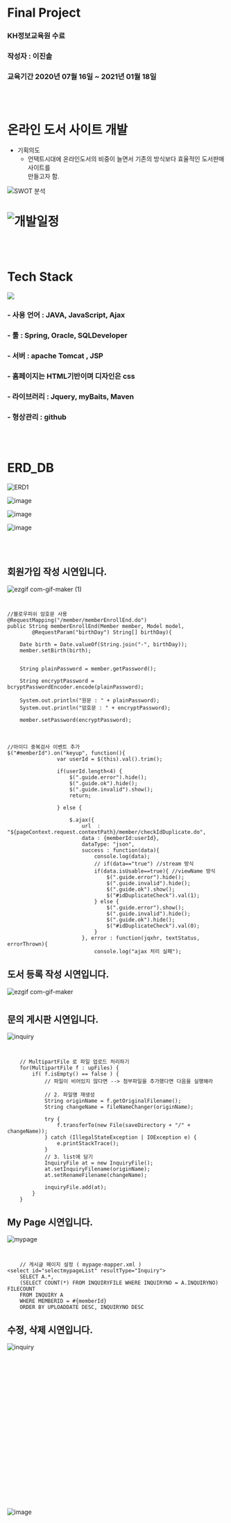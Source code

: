 # Final Project

### KH정보교육원 수료 ###
### 작성자 : 이진솔 ###
### 교육기간 2020년 07월 16일 ~ 2021년 01월 18일 ### 


</br></br>
# 온라인 도서 사이트 개발 #

  * 기획의도
    * 언택트시대에 온라인도서의 비중이 늘면서 
      기존의 방식보다 효율적인 도서판매사이트를        
      만들고자 함.
      
   ![SWOT 분석](https://github.com/qlrtyx0361/KH_FinalProject/blob/master/SWAT.PNG)



# ![개발일정](https://github.com/qlrtyx0361/KH_FinalProject/blob/master/DATE.PNG)
</br></br>

# Tech Stack #
![](https://github.com/qlrtyx0361/KH_FinalProject/blob/master/tool.PNG)
</br>
### - 사용 언어 : JAVA, JavaScript, Ajax
### - 툴 : Spring, Oracle, SQLDeveloper
### - 서버 : apache Tomcat , JSP
### - 홈페이지는 HTML기반이며 디자인은 css
### - 라이브러리 : Jquery, myBaits, Maven
### - 형상관리 : github
</br></br>

# ERD_DB #

![ERD1](https://user-images.githubusercontent.com/73675217/105877437-57f9dc00-6043-11eb-9dc8-f8331436273f.png)

![image](https://user-images.githubusercontent.com/73675217/105878696-a65baa80-6044-11eb-9ad6-fbd72b4cf7cc.png)

![image](https://user-images.githubusercontent.com/73675217/105878862-d4d98580-6044-11eb-8dd4-65642272b21b.png)

![image](https://user-images.githubusercontent.com/73675217/105878912-e4f16500-6044-11eb-9b5d-b93f705b8597.png)





</br></br>
## 회원가입 작성 시연입니다.

![ezgif com-gif-maker (1)](https://user-images.githubusercontent.com/73675217/105887250-d14afc00-604e-11eb-84aa-6526ba8428db.gif)

#



	//블로우피쉬 암호문 사용
	@RequestMapping("/member/memberEnrollEnd.do")
	public String memberEnrollEnd(Member member, Model model,
			@RequestParam("birthDay") String[] birthDay){

		Date birth = Date.valueOf(String.join("-", birthDay));
		member.setBirth(birth);
		
		
		String plainPassword = member.getPassword();

		String encryptPassword = bcryptPasswordEncoder.encode(plainPassword);

		System.out.println("원문 : " + plainPassword);
		System.out.println("암호문 : " + encryptPassword);

		member.setPassword(encryptPassword);

</br>




	//아이디 중복검사 이벤트 추가 
	$("#memberId").on("keyup", function(){
			        var userId = $(this).val().trim();
			        
			        if(userId.length<4) {
			        	$(".guide.error").hide();
			        	$(".guide.ok").hide();
			        	$(".guide.invalid").show();
			        	return;
			        	
			        } else {
			        	
				        $.ajax({
				            url  : "${pageContext.request.contextPath}/member/checkIdDuplicate.do",
				            data : {memberId:userId},
				            dataType: "json",
				            success : function(data){
				                console.log(data);
				                // if(data=="true") //stream 방식
				                if(data.isUsable==true){ //viewName 방식
				                    $(".guide.error").hide();
				                    $(".guide.invalid").hide();
				                    $(".guide.ok").show();
				                    $("#idDuplicateCheck").val(1);
				                } else {
				                    $(".guide.error").show();
				                    $(".guide.invalid").hide();
				                    $(".guide.ok").hide();
				                    $("#idDuplicateCheck").val(0);
				                }
				            }, error : function(jqxhr, textStatus, errorThrown){
				                console.log("ajax 처리 실패");





## 도서 등록 작성 시연입니다.

![ezgif com-gif-maker](https://user-images.githubusercontent.com/73675217/105887293-e1fb7200-604e-11eb-97f4-7a4018ac411d.gif)

#


## 문의 게시판 시연입니다.

![inquiry](https://user-images.githubusercontent.com/73675217/105887305-e6c02600-604e-11eb-8c3b-e1f4fe40f9c1.gif)

#


   		// MultipartFile 로 파일 업로드 처리하기 
		for(MultipartFile f : upFiles) {
			if( f.isEmpty() == false ) { 
				// 파일이 비어있지 않다면 --> 첨부파일을 추가했다면 다음을 실행해라
				
				// 2. 파일명 재생성
				String originName = f.getOriginalFilename();
				String changeName = fileNameChanger(originName);
				
				try {
					f.transferTo(new File(saveDirectory + "/" + changeName));
				} catch (IllegalStateException | IOException e) {
					e.printStackTrace();
				}
				// 3. list에 담기
				InquiryFile at = new InquiryFile();
				at.setInquiryFilename(originName);
				at.setRenameFilename(changeName);
				
				inquiryFile.add(at);
			}
		}



## My Page 시연입니다.

![mypage](https://user-images.githubusercontent.com/73675217/105887314-eaec4380-604e-11eb-9843-1f94796bb1b9.gif)

#


        // 게시글 페이지 설정 ( mypage-mapper.xml )
 	<select id="selectmypageList" resultType="Inquiry">
		SELECT A.*, 
		(SELECT COUNT(*) FROM INQUIRYFILE WHERE INQUIRYNO = A.INQUIRYNO) FILECOUNT
		FROM INQUIRY A
		WHERE MEMBERID = #{memberId}
		ORDER BY UPLOADDATE DESC, INQUIRYNO DESC




## 수정, 삭제 시연입니다.

![inquiry](https://user-images.githubusercontent.com/73675217/105887305-e6c02600-604e-11eb-8c3b-e1f4fe40f9c1.gif)

#








</br></br></br></br></br></br></br></br></br></br></br></br></br></br></br></br></br></br></br>
![image](https://user-images.githubusercontent.com/73675217/105886568-e5dac480-604d-11eb-9519-cc9c7d1a9133.png)



